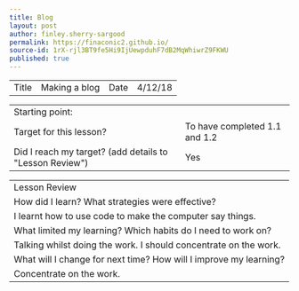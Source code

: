 ```yaml
---
title: Blog
layout: post
author: finley.sherry-sargood
permalink: https://finaconic2.github.io/
source-id: 1rX-rjl3BT9fe5Hi9IjUewpduhF7dB2MqWhiwrZ9FKWU
published: true
---
```

<table>
  <tr>
    <td>Title</td>
    <td>Making a blog</td>
    <td>Date</td>
    <td>4/12/18</td>
  </tr>
</table>


<table>
  <tr>
    <td>Starting point:</td>
    <td></td>
  </tr>
  <tr>
    <td>Target for this lesson?</td>
    <td>To have completed 1.1 and 1.2</td>
  </tr>
  <tr>
    <td>Did I reach my target? 
(add details to "Lesson Review")</td>
    <td> Yes 

</td>
  </tr>
</table>


<table>
  <tr>
    <td>Lesson Review</td>
  </tr>
  <tr>
    <td>How did I learn? What strategies were effective?</td>
  </tr>
  <tr>
    <td>I learnt how to use code to make the computer say things.
</td>
  </tr>
  <tr>
    <td>What limited my learning? Which habits do I need to work on? </td>
  </tr>
  <tr>
    <td>Talking whilst doing the work.
I should concentrate on the work.</td>
  </tr>
  <tr>
    <td>What will I change for next time? How will I improve my learning?</td>
  </tr>
  <tr>
    <td>Concentrate on the work.</td>
  </tr>
</table>


